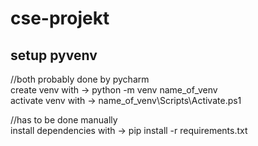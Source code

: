 # cse-projekt

## setup pyvenv
//both probably done by pycharm <br>
create venv with -> python -m venv name_of_venv <br>
activate venv with -> name_of_venv\Scripts\Activate.ps1 <br>

//has to be done manually <br>
install dependencies with -> pip install -r requirements.txt <br>
